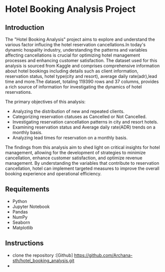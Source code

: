 # Hotel Booking Analysis Project 

## Introduction
The "Hotel Booking Analysis" project aims to explore and understand the various factor influcing the hotel reservation cancellations.In today's dynamic hospality industry, understanding the patterns and variables affecting cancellations is crucial for optimizing hotel management processes and enhancing customer satisfaction.
The dataset used for this analysis is sourced from Kaggle and comprises comprehensive information about hotel bookings including details such as client information, reservation status, hotel type(city and resort), average daily rate(adr),lead time and more.The dataset, totaling 119390 rows and 37 columns, provides a rich source of information for investigating the dynamics of hotel reservations.

The primary objectives of this analysis:
* Analyzing the distribution of new and repeated clients.
* Categorizing reservation ctatuses as Cancelled or Not Cancelled.
* Investigating reservation cancellation patterns in city and resort hotels.
* Examining reservation status and Average daily rate(ADR) trends on a monthly basis. 
* Analyzing lead times for reservation on a monthly basis.

The findings from this analysis aim to shed light on critical insights for hotel management, allowing for the development of strategies to minimize cancellation, enhance customer satisfaction, and optimize revenue management. By understanding the variables that contribute to reservation cancellation, hotel can implement targeted measures to improve the overall booking experience and operational efficiency.

## Requitements
* Python
* Jupyter Notebook
* Pandas
* NumPy
* Seaborn
* Matplotlib

## Instructions
* clone the repository :[Github] https://github.com/Archana-sth/hotel_booking_analysis.git
* 
